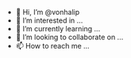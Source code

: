 - 👋 Hi, I’m @vonhalip
- 👀 I’m interested in ...
- 🌱 I’m currently learning ...
- 💞️ I’m looking to collaborate on ...
- 📫 How to reach me ...

<!---
vonhalip/vonhalip is a ✨ special ✨ repository because its `README.md` (this file) appears on your GitHub profile.
You can click the Preview link to take a look at your changes.
--->
